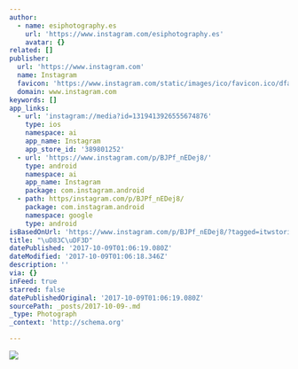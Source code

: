 ```yaml
---
author:
  - name: esiphotography.es
    url: 'https://www.instagram.com/esiphotography.es'
    avatar: {}
related: []
publisher:
  url: 'https://www.instagram.com'
  name: Instagram
  favicon: 'https://www.instagram.com/static/images/ico/favicon.ico/dfa85bb1fd63.ico'
  domain: www.instagram.com
keywords: []
app_links:
  - url: 'instagram://media?id=1319413926555674876'
    type: ios
    namespace: ai
    app_name: Instagram
    app_store_id: '389801252'
  - url: 'https://www.instagram.com/p/BJPf_nEDej8/'
    type: android
    namespace: ai
    app_name: Instagram
    package: com.instagram.android
  - path: https/instagram.com/p/BJPf_nEDej8/
    package: com.instagram.android
    namespace: google
    type: android
isBasedOnUrl: 'https://www.instagram.com/p/BJPf_nEDej8/?tagged=itwstories'
title: "\uD83C\uDF3D"
datePublished: '2017-10-09T01:06:19.080Z'
dateModified: '2017-10-09T01:06:18.346Z'
description: ''
via: {}
inFeed: true
starred: false
datePublishedOriginal: '2017-10-09T01:06:19.080Z'
sourcePath: _posts/2017-10-09-.md
_type: Photograph
_context: 'http://schema.org'

---
```

![](https://scontent-iad3-1.cdninstagram.com/t51.2885-15/s640x640/sh0.08/e35/14031686_289618218068041_136617845_n.jpg)